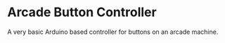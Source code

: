 # Arcade Button Controller

A very basic Arduino based controller for buttons on an arcade machine.
